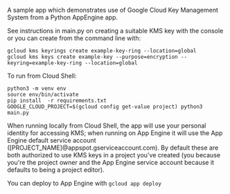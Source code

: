 A sample app which demonstrates use of Google Cloud Key Management System from a Python AppEngine app.

See instructions in main.py on creating a suitable KMS key with the console or you can create from the command line with:
```
gcloud kms keyrings create example-key-ring --location=global
gcloud kms keys create example-key --purpose=encryption --keyring=example-key-ring --location=global
```

To run from Cloud Shell:
```
python3 -m venv env
source env/bin/activate
pip install  -r requirements.txt
GOOGLE_CLOUD_PROJECT=$(gcloud config get-value project) python3 main.py
```
When running locally from Cloud Shell, the app will use your personal identity for accessing KMS;
when running on App Engine it will use the App Engine default service account
([PROJECT_NAME]@appspot.gserviceaccount.com). By default these are both authorized to use KMS keys
in a project you've created (you because you're the project owner and the App Engine service account
because it defaults to being a project editor).

You can deploy to App Engine with `gcloud app deploy`
